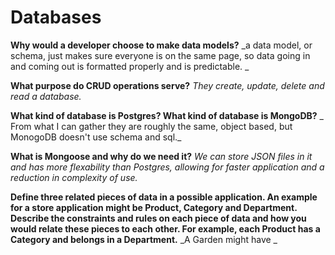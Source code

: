 # Databases 

**Why would a developer choose to make data models?**
_a data model, or schema, just makes sure everyone is on the same page, so data going in and coming out is formatted properly and is predictable. _

**What purpose do CRUD operations serve?**
_They create, update, delete and read a database._

**What kind of database is Postgres? What kind of database is MongoDB?**
_ From what I can gather they are roughly the same, object based, but MonogoDB doesn't use schema and sql._

**What is Mongoose and why do we need it?**
_We can store JSON files in it and has more flexability than Postgres, allowing for faster application and a reduction in complexity of use._

**Define three related pieces of data in a possible application. An example for a store application might be Product, Category and Department. Describe the constraints and rules on each piece of data and how you would relate these pieces to each other. For example, each Product has a Category and belongs in a Department.**
_A Garden might have _

